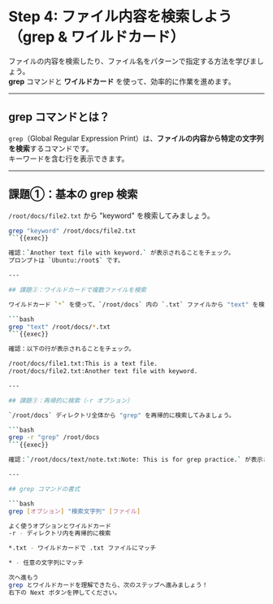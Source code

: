 # Step 4: ファイル内容を検索しよう（grep & ワイルドカード）

ファイルの内容を検索したり、ファイル名をパターンで指定する方法を学びましょう。  
**grep** コマンドと **ワイルドカード** を使って、効率的に作業を進めます。

---

## grep コマンドとは？

`grep`（Global Regular Expression Print）は、**ファイルの内容から特定の文字列を検索**するコマンドです。  
キーワードを含む行を表示できます。

---

## 課題①：基本の grep 検索

`/root/docs/file2.txt` から "keyword" を検索してみましょう。

```bash
grep "keyword" /root/docs/file2.txt
```{{exec}}

確認：`Another text file with keyword.` が表示されることをチェック。  
プロンプトは `Ubuntu:/root$` です。

---

## 課題②：ワイルドカードで複数ファイルを検索

ワイルドカード `*` を使って、`/root/docs` 内の `.txt` ファイルから "text" を検索してみましょう。

```bash
grep "text" /root/docs/*.txt
```{{exec}}

確認：以下の行が表示されることをチェック。

/root/docs/file1.txt:This is a text file.
/root/docs/file2.txt:Another text file with keyword.

---

## 課題③：再帰的に検索（-r オプション）

`/root/docs` ディレクトリ全体から "grep" を再帰的に検索してみましょう。

```bash
grep -r "grep" /root/docs
```{{exec}}

確認：`/root/docs/text/note.txt:Note: This is for grep practice.` が表示されることをチェック。

---

## grep コマンドの書式

```bash
grep [オプション] "検索文字列" [ファイル]

よく使うオプションとワイルドカード
-r - ディレクトリ内を再帰的に検索

*.txt - ワイルドカードで .txt ファイルにマッチ

* - 任意の文字列にマッチ

次へ進もう
grep とワイルドカードを理解できたら、次のステップへ進みましょう！
右下の Next ボタンを押してください。
